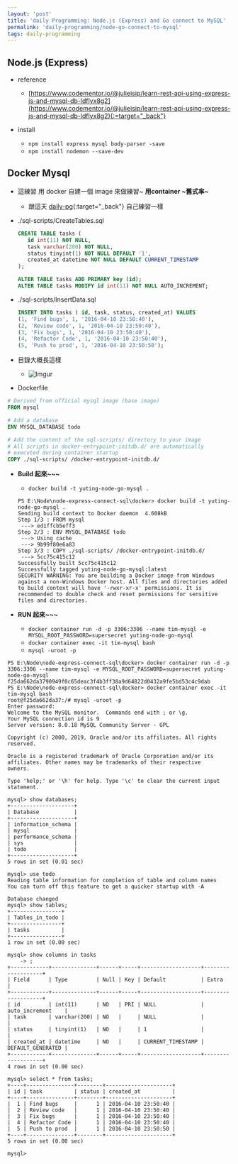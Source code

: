 ```yaml
---
layout: 'post'
title: 'daily Programming: Node.js (Express) and Go connect to MySQL'
permalink: 'daily-programming/node-go-connect-to-mysql'
tags: daily-programming 
---
```


## Node.js (Express)

- reference

   - [https://www.codementor.io/@julieisip/learn-rest-api-using-express-js-and-mysql-db-ldflyx8g2](https://www.codementor.io/@julieisip/learn-rest-api-using-express-js-and-mysql-db-ldflyx8g2){:=target="_back"}

- install

   - `npm install express mysql body-parser -save`
   - `npm install nodemon --save-dev`


## Docker Mysql 

- 這練習 用 docker 自建一個 image 來做練習~ __用container ~舊式率~__
   - 跟這天 [daily-pg](https://yuting3656.github.io/yutingblog//daily-programming/python-connect-docker-mysql-container){:target="_back"} 自己練習一樣

- ./sql-scripts/CreateTables.sql

   ~~~sql
   CREATE TABLE tasks (
      id int(11) NOT NULL,
      task varchar(200) NOT NULL,
      status tinyint(1) NOT NULL DEFAULT '1',
      created_at datetime NOT NULL DEFAULT CURRENT_TIMESTAMP
   );
   
   ALTER TABLE tasks ADD PRIMARY key (id);
   ALTER TABLE tasks MODIFY id int(11) NOT NULL AUTO_INCREMENT;
   ~~~

- ./sql-scripts/InsertData.sql

   ~~~sql
   INSERT INTO tasks ( id, task, status, created_at) VALUES 
   (1, 'Find bugs', 1, '2016-04-10 23:50:40'),
   (2, 'Review code', 1, '2016-04-10 23:50:40'),
   (3, 'Fix bugs', 1, '2016-04-10 23:50:40'),
   (4, 'Refactor Code', 1, '2016-04-10 23:50:40'),
   (5, 'Push to prod', 1, '2016-04-10 23:50:50');
   ~~~

- 目錄大概長這樣

   - ![Imgur](https://i.imgur.com/GPKkPhn.jpg)

- Dockerfile

~~~dockerfile
# Derived from official mysql image (base image)
FROM mysql

# Add a database 
ENV MYSQL_DATABASE todo

# Add the content of the sql-scripts/ directory to your image
# All scripts in docker-entrypoint-initdb.d/ are automatically 
# executed during container startup
COPY ./sql-scripts/ /docker-entrypoint-initdb.d/
~~~

- __Build 起來~~~__

   - `docker build -t yuting-node-go-mysql .`

   ~~~
   PS E:\Node\node-express-connect-sql\docker> docker build -t yuting-node-go-mysql .
   Sending build context to Docker daemon  4.608kB
   Step 1/3 : FROM mysql
    ---> ed1ffcb5eff3
   Step 2/3 : ENV MYSQL_DATABASE todo
    ---> Using cache
    ---> 9b99f80e6a83
   Step 3/3 : COPY ./sql-scripts/ /docker-entrypoint-initdb.d/
    ---> 5cc75c415c12
   Successfully built 5cc75c415c12
   Successfully tagged yuting-node-go-mysql:latest
   SECURITY WARNING: You are building a Docker image from Windows against a non-Windows Docker host. All files and directories added to build context will have '-rwxr-xr-x' permissions. It is recommended to double check and reset permissions for sensitive files and directories.
   ~~~

- __RUN 起來~~~__

   - `docker container run -d -p 3306:3306 --name tim-mysql -e MYSQL_ROOT_PASSWORD=supersecret yuting-node-go-mysql`
   - `docker container exec -it tim-mysql bash`
   - `mysql -uroot -p`

~~~
PS E:\Node\node-express-connect-sql\docker> docker container run -d -p 3306:3306 --name tim-mysql -e MYSQL_ROOT_PASSWORD=supersecret yuting-node-go-mysql
f25da662da3790949f0c65deac3f4b3ff38a9d64822d0432a9fe5bd53c4c9dab
PS E:\Node\node-express-connect-sql\docker> docker container exec -it tim-mysql bash
root@f25da662da37:/# mysql -uroot -p
Enter password:
Welcome to the MySQL monitor.  Commands end with ; or \g.
Your MySQL connection id is 9
Server version: 8.0.18 MySQL Community Server - GPL

Copyright (c) 2000, 2019, Oracle and/or its affiliates. All rights reserved.

Oracle is a registered trademark of Oracle Corporation and/or its
affiliates. Other names may be trademarks of their respective
owners.

Type 'help;' or '\h' for help. Type '\c' to clear the current input statement.

mysql> show databases;
+--------------------+
| Database           |
+--------------------+
| information_schema |
| mysql              |
| performance_schema |
| sys                |
| todo               |
+--------------------+
5 rows in set (0.01 sec)

mysql> use todo
Reading table information for completion of table and column names
You can turn off this feature to get a quicker startup with -A

Database changed
mysql> show tables;
+----------------+
| Tables_in_todo |
+----------------+
| tasks          |
+----------------+
1 row in set (0.00 sec)

mysql> show columns in tasks
    -> ;
+------------+--------------+------+-----+-------------------+-------------------+
| Field      | Type         | Null | Key | Default           | Extra             |
+------------+--------------+------+-----+-------------------+-------------------+
| id         | int(11)      | NO   | PRI | NULL              | auto_increment    |
| task       | varchar(200) | NO   |     | NULL              |                   |
| status     | tinyint(1)   | NO   |     | 1                 |                   |
| created_at | datetime     | NO   |     | CURRENT_TIMESTAMP | DEFAULT_GENERATED |
+------------+--------------+------+-----+-------------------+-------------------+
4 rows in set (0.00 sec)

mysql> select * from tasks;
+----+---------------+--------+---------------------+
| id | task          | status | created_at          |
+----+---------------+--------+---------------------+
|  1 | Find bugs     |      1 | 2016-04-10 23:50:40 |
|  2 | Review code   |      1 | 2016-04-10 23:50:40 |
|  3 | Fix bugs      |      1 | 2016-04-10 23:50:40 |
|  4 | Refactor Code |      1 | 2016-04-10 23:50:40 |
|  5 | Push to prod  |      1 | 2016-04-10 23:50:50 |
+----+---------------+--------+---------------------+
5 rows in set (0.00 sec)

mysql>
~~~